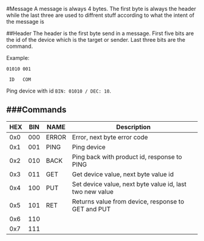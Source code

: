 #Message
A message is always 4 bytes. The first byte is always the header while the last three are used to diffrent stuff according to what the intent of the message is

##Header
The header is the first byte send in a message. First five bits are the id of the device which is the target or sender. Last three bits are the command.

Example:

`01010 001`

` ID   COM`

Ping device with id `BIN: 01010 / DEC: 10`.

###Commands
-------------------------------
HEX | BIN | NAME  | Description
----|-----|-------|------------
0x0 | 000 | ERROR | Error, next byte error  code
0x1 | 001 | PING  | Ping device
0x2 | 010 | BACK  | Ping back with product id, response to PING
0x3 | 011 | GET   | Get device value, next byte value id
0x4 | 100 | PUT   | Set device value, next byte value id, last two new value
0x5 | 101 | RET   | Returns value from device, response to GET and PUT
0x6 | 110 |
0x7 | 111 | 


